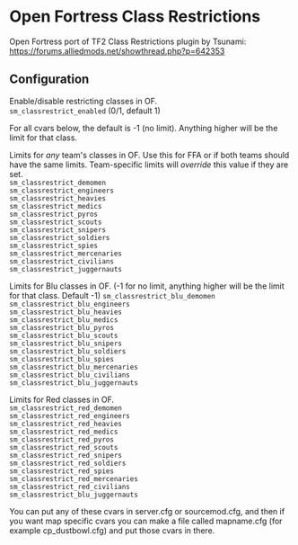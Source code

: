 # Open Fortress Class Restrictions

Open Fortress port of TF2 Class Restrictions plugin by Tsunami: https://forums.alliedmods.net/showthread.php?p=642353

## Configuration

Enable/disable restricting classes in OF.  
`sm_classrestrict_enabled` (0/1, default 1)

For all cvars below, the default is -1 (no limit). Anything higher will be the limit for that class.

Limits for *any* team's classes in OF. Use this for FFA or if both teams should have the same limits. Team-specific limits will *override* this value if they are set.  
`sm_classrestrict_demomen`  
`sm_classrestrict_engineers`  
`sm_classrestrict_heavies`  
`sm_classrestrict_medics`  
`sm_classrestrict_pyros`  
`sm_classrestrict_scouts`  
`sm_classrestrict_snipers`  
`sm_classrestrict_soldiers`  
`sm_classrestrict_spies`  
`sm_classrestrict_mercenaries`  
`sm_classrestrict_civilians`  
`sm_classrestrict_juggernauts`  

Limits for Blu classes in OF. (-1 for no limit, anything higher will be the limit for that class. Default -1)
`sm_classrestrict_blu_demomen`  
`sm_classrestrict_blu_engineers`  
`sm_classrestrict_blu_heavies`  
`sm_classrestrict_blu_medics`  
`sm_classrestrict_blu_pyros`  
`sm_classrestrict_blu_scouts`  
`sm_classrestrict_blu_snipers`  
`sm_classrestrict_blu_soldiers`  
`sm_classrestrict_blu_spies`  
`sm_classrestrict_blu_mercenaries`  
`sm_classrestrict_blu_civilians`  
`sm_classrestrict_blu_juggernauts`  

Limits for Red classes in OF.  
`sm_classrestrict_red_demomen`  
`sm_classrestrict_red_engineers`  
`sm_classrestrict_red_heavies`  
`sm_classrestrict_red_medics`  
`sm_classrestrict_red_pyros`  
`sm_classrestrict_red_scouts`  
`sm_classrestrict_red_snipers`  
`sm_classrestrict_red_soldiers`  
`sm_classrestrict_red_spies`  
`sm_classrestrict_red_mercenaries`  
`sm_classrestrict_red_civilians`  
`sm_classrestrict_blu_juggernauts`  

You can put any of these cvars in server.cfg or sourcemod.cfg, and then if you want map specific cvars you can make a file called mapname.cfg (for example cp_dustbowl.cfg) and put those cvars in there.
